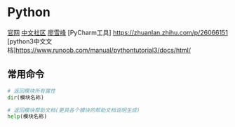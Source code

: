 # Python
[官网](https://docs.python.org/3/) 
[中文社区](http://www.python88.com/tutorial) 
[廖雪峰](https://www.liaoxuefeng.com/wiki/0014316089557264a6b348958f449949df42a6d3a2e542c000) 
[PyCharm工具] https://zhuanlan.zhihu.com/p/26066151
[python3中文文档]https://www.runoob.com/manual/pythontutorial3/docs/html/
## 常用命令
```python
# 返回模块所有属性
dir(模块名称)

# 返回模块帮助文档(更具各个模块的帮助文档说明生成) 
help(模块名称)
```